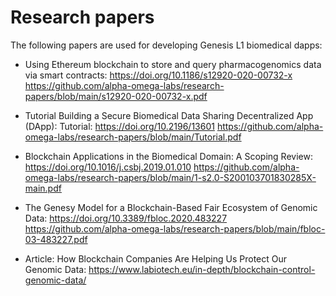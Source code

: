 # Research papers
The following papers are used for developing Genesis L1 biomedical dapps:


+ Using Ethereum blockchain to store and query pharmacogenomics data via smart contracts: https://doi.org/10.1186/s12920-020-00732-x https://github.com/alpha-omega-labs/research-papers/blob/main/s12920-020-00732-x.pdf

+ Tutorial Building a Secure Biomedical Data Sharing Decentralized App (DApp): Tutorial: https://doi.org/10.2196/13601 https://github.com/alpha-omega-labs/research-papers/blob/main/Tutorial.pdf

+ Blockchain Applications in the Biomedical Domain: A Scoping Review: https://doi.org/10.1016/j.csbj.2019.01.010 https://github.com/alpha-omega-labs/research-papers/blob/main/1-s2.0-S200103701830285X-main.pdf

+ The Genesy Model for a Blockchain-Based Fair Ecosystem of Genomic Data: https://doi.org/10.3389/fbloc.2020.483227 https://github.com/alpha-omega-labs/research-papers/blob/main/fbloc-03-483227.pdf

+ Article: How Blockchain Companies Are Helping Us Protect Our Genomic Data: https://www.labiotech.eu/in-depth/blockchain-control-genomic-data/
